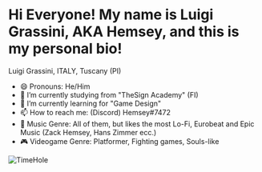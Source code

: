# Hi Everyone! My name is Luigi Grassini, AKA Hemsey, and this is my personal bio!

Luigi Grassini, ITALY, Tuscany (PI)
- 😄 Pronouns: He/Him
- 🔭 I’m currently studying from "TheSign Academy" (FI)
- 🌱 I’m currently learning for "Game Design"
- 📫 How to reach me: (Discord) Hemsey#7472
- 🎵 Music Genre: All of them, but likes the most Lo-Fi, Eurobeat and Epic Music (Zack Hemsey, Hans Zimmer ecc.)
- 🎮 Videogame Genre: Platformer, Fighting games, Souls-like

![TimeHole](https://user-images.githubusercontent.com/98153032/150514576-1e909eb7-14e0-490d-a2f5-b973839bf04b.jpg)
